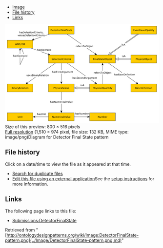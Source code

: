 * [Image](../Image/DetectorFinalState-pattern.png.md#file)
* [File history](../Image/DetectorFinalState-pattern.png.md#filehistory)
* [Links](../Image/DetectorFinalState-pattern.png.md#filelinks)

[![Image:DetectorFinalState-pattern.png](../images/thumb/5/51/DetectorFinalState-pattern.png/800px-DetectorFinalState-pattern.png)](../images/5/51/DetectorFinalState-pattern.png)  
Size of this preview: 800 × 516 pixels  
[Full resolution](../images/5/51/DetectorFinalState-pattern.png)‎ (1,510 × 974 pixel, file size: 132 KB, MIME type: image/png)Diagram for Detector Final State pattern




## File history

Click on a date/time to view the file as it appeared at that time.



  
* [Search for duplicate files](http://ontologydesignpatterns.org/wiki/Special:FileDuplicateSearch/DetectorFinalState-pattern.png "Special:FileDuplicateSearch/DetectorFinalState-pattern.png")
* [Edit this file using an external application](http://ontologydesignpatterns.org/wiki/index.php?title=Image:DetectorFinalState-pattern.png&action=edit&externaledit=true&mode=file "Image:DetectorFinalState-pattern.png")See the [setup instructions](http://www.mediawiki.org/wiki/Manual:External_editors "http://www.mediawiki.org/wiki/Manual:External_editors") for more information.

## Links



The following page links to this file:


* [Submissions:DetectorFinalState](../Submissions/DetectorFinalState.md "Submissions:DetectorFinalState")


Retrieved from "[http://ontologydesignpatterns.org/wiki/Image:DetectorFinalState-pattern.png](../Image/DetectorFinalState-pattern.png.md)"